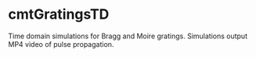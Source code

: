 # cmtGratingsTD
Time domain simulations for Bragg and Moire gratings. Simulations output MP4 video of pulse propagation.
